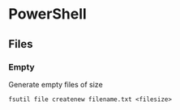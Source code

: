 PowerShell
===

## Files

### Empty

Generate empty files of size

```
fsutil file createnew filename.txt <filesize>
```

